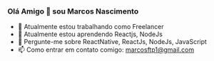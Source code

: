 ### Olá Amigo 👋 sou Marcos Nascimento

- 🔭 Atualmente estou trabalhando como Freelancer
- 🌱 Atualmente estou aprendendo Reactjs, NodeJs
- 💬 Pergunte-me sobre ReactNative, ReactJs, NodeJs, JavaScript
- 📫 Como entrar em contato comigo: marcosftp1@gmail.com
